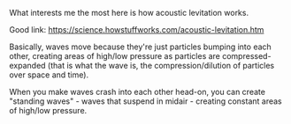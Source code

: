What interests me the most here is how acoustic levitation works.

Good link:
https://science.howstuffworks.com/acoustic-levitation.htm

Basically, waves move because they're just particles bumping into each other, creating areas of high/low pressure as particles are compressed-expanded (that is what the wave is, the compression/dilution of particles over space and time).

When you make waves crash into each other head-on, you can create "standing waves" - waves that suspend in midair - creating constant areas of high/low pressure.